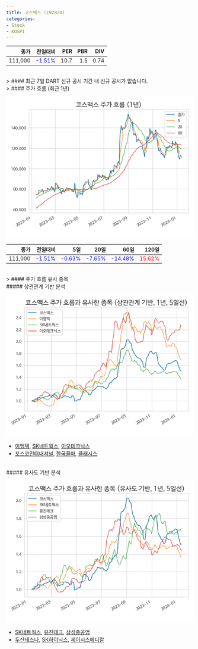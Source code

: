 ```yaml
---
title: 코스맥스 (192820)
categories:
- Stock
- KOSPI
---
```


|종가|전일대비|PER|PBR|DIV|
|---:|-------:|--:|--:|--:|
|111,000|<span style="color: blue">-1.51%</span>|10.7|1.5|0.74|

<!-- more -->

<br>
> #### 최근 7일 DART 신규 공시
기간 내 신규 공시가 없습니다.

<br>
> #### 주가 흐름 (최근 1년)

![192820](/assets/images/stock/192820.png)

|종가|전일대비|5일|20일|60일|120일|
|---:|-------:|--:|---:|---:|----:|
|111,000|<span style="color: blue">-1.51%</span>|<span style="color: blue">-0.63%</span>|<span style="color: blue">-7.65%</span>|<span style="color: blue">-14.48%</span>|<span style="color: red">15.62%</span>|

<br>
> #### 주가 흐름 유사 종목

<br>
##### 상관관계 기반 분석

![192820](/assets/images/stock/192820_corr.png)
- [이엠텍](/091120/), [SK네트웍스](/001740/), [이오테크닉스](/039030/)
- [포스코인터내셔널](/047050/), [한국콜마](/161890/), [클래시스](/214150/)

<br>
##### 유사도 기반 분석

![192820](/assets/images/stock/192820_sim.png)
- [SK네트웍스](/001740/), [유진테크](/084370/), [삼성중공업](/010140/)
- [두산테스나](/131970/), [SK하이닉스](/000660/), [제이시스메디칼](/287410/)
